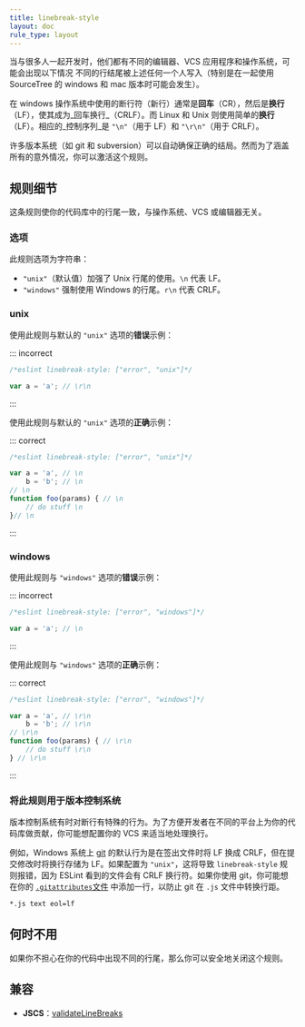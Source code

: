 ```yaml
---
title: linebreak-style
layout: doc
rule_type: layout
---
```


当与很多人一起开发时，他们都有不同的编辑器、VCS 应用程序和操作系统，可能会出现以下情况 不同的行结尾被上述任何一个人写入（特别是在一起使用 SourceTree 的 windows 和 mac 版本时可能会发生）。

在 windows 操作系统中使用的断行符（新行）通常是**回车**（CR），然后是**换行**（LF），使其成为_回车换行_（CRLF）。而 Linux 和 Unix 则使用简单的**换行**（LF）。相应的_控制序列_是 `"\n"`（用于 LF）和 `"\r\n"`（用于 CRLF）。

许多版本系统（如 git 和 subversion）可以自动确保正确的结局。然而为了涵盖所有的意外情况，你可以激活这个规则。

## 规则细节

这条规则使你的代码库中的行尾一致，与操作系统、VCS 或编辑器无关。

### 选项

此规则选项为字符串：

* `"unix"`（默认值）加强了 Unix 行尾的使用。`\n` 代表 LF。
* `"windows"` 强制使用 Windows 的行尾。`r\n` 代表 CRLF。

### unix

使用此规则与默认的 `"unix"` 选项的**错误**示例：

::: incorrect

```js
/*eslint linebreak-style: ["error", "unix"]*/

var a = 'a'; // \r\n

```

:::

使用此规则与默认的 `"unix"` 选项的**正确**示例：

::: correct

```js
/*eslint linebreak-style: ["error", "unix"]*/

var a = 'a', // \n
    b = 'b'; // \n
// \n
function foo(params) { // \n
    // do stuff \n
}// \n
```

:::

### windows

使用此规则与 `"windows"` 选项的**错误**示例：

::: incorrect

```js
/*eslint linebreak-style: ["error", "windows"]*/

var a = 'a'; // \n
```

:::

使用此规则与 `"windows"` 选项的**正确**示例：

::: correct

```js
/*eslint linebreak-style: ["error", "windows"]*/

var a = 'a', // \r\n
    b = 'b'; // \r\n
// \r\n
function foo(params) { // \r\n
    // do stuff \r\n
} // \r\n
```

:::

### 将此规则用于版本控制系统

版本控制系统有时对断行有特殊的行为。为了方便开发者在不同的平台上为你的代码库做贡献，你可能想配置你的 VCS 来适当地处理换行。

例如，Windows 系统上 [git](https://git-scm.com/) 的默认行为是在签出文件时将 LF 换成 CRLF，但在提交修改时将换行存储为 LF。如果配置为 `"unix"`，这将导致 `linebreak-style` 规则报错，因为 ESLint 看到的文件会有 CRLF 换行符。如果你使用 git，你可能想在你的 [`.gitattributes`文件](https://git-scm.com/docs/gitattributes) 中添加一行，以防止 git 在 `.js` 文件中转换行距。

```txt
*.js text eol=lf
```

## 何时不用

如果你不担心在你的代码中出现不同的行尾，那么你可以安全地关闭这个规则。

## 兼容

* **JSCS**：[validateLineBreaks](https://jscs-dev.github.io/rule/validateLineBreaks)
